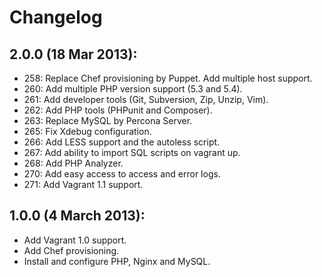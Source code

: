 # Changelog

## 2.0.0 (18 Mar 2013):

- 258: Replace Chef provisioning by Puppet. Add multiple host support.
- 260: Add multiple PHP version support (5.3 and 5.4).
- 261: Add developer tools (Git, Subversion, Zip, Unzip, Vim).
- 262: Add PHP tools (PHPunit and Composer).
- 263: Replace MySQL by Percona Server.
- 265: Fix Xdebug configuration.
- 266: Add LESS support and the autoless script.
- 267: Add ability to import SQL scripts on vagrant up.
- 268: Add PHP Analyzer.
- 270: Add easy access to access and error logs.
- 271: Add Vagrant 1.1 support.

## 1.0.0 (4 March 2013):

- Add Vagrant 1.0 support.
- Add Chef provisioning.
- Install and configure PHP, Nginx and MySQL.